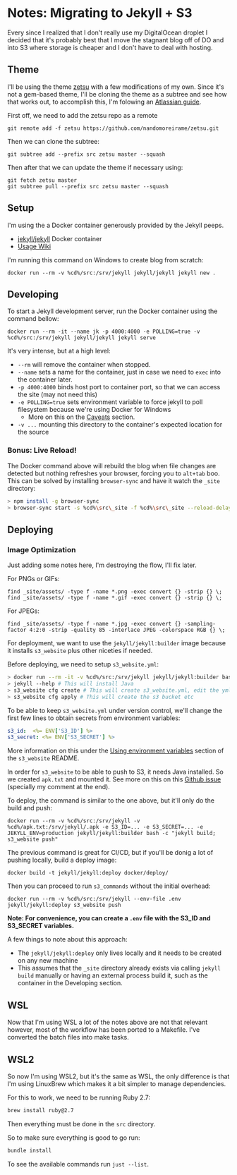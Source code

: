 # Notes: Migrating to Jekyll + S3

Every since I realized that I don't really use my DigitalOcean droplet I decided that it's probably
best that I move the stagnant blog off of DO and into S3 where storage is cheaper and I don't have
to deal with hosting.

## Theme

I'll be using the theme [zetsu](https://nandomoreira.me/zetsu) with a few modifications of my own.
Since it's not a gem-based theme, I'll be cloning the theme as a subtree and see how that works out,
to accomplish this, I'm folowing an [Atlassian guide](https://www.atlassian.com/blog/git/alternatives-to-git-submodule-git-subtree).

First off, we need to add the zetsu repo as a remote

    git remote add -f zetsu https://github.com/nandomoreirame/zetsu.git

Then we can clone the subtree:

    git subtree add --prefix src zetsu master --squash

Then after that we can update the theme if necessary using:

    git fetch zetsu master
    git subtree pull --prefix src zetsu master --squash

## Setup

I'm using the a Docker container generously provided by the Jekyll peeps.

- [jekyll/jekyll](https://hub.docker.com/r/jekyll/jekyll/) Docker container
- [Usage Wiki](https://github.com/jekyll/docker/wiki/Usage:-Running)

I'm running this command on Windows to create blog from scratch:

    docker run --rm -v %cd%/src:/srv/jekyll jekyll/jekyll jekyll new .

## Developing

To start a Jekyll development server, run the Docker container using the command bellow:

    docker run --rm -it --name jk -p 4000:4000 -e POLLING=true -v %cd%/src:/srv/jekyll jekyll/jekyll jekyll serve

It's very intense, but at a high level:

- `--rm` will remove the container when stopped.
- `--name` sets a name for the container, just in case we need to `exec` into the container later.
- `-p 4000:4000` binds host port to container port, so that we can access the site (may not need this)
- `-e POLLING=true` sets environment variable to force jekyll to poll filesystem because we're using Docker for Windows
  - More on this on the [Caveats](https://github.com/jekyll/docker/wiki/Usage:-Running#caveats) section.
- `-v ...` mounting this directory to the container's expected location for the source

### Bonus: Live Reload!

The Docker command above will rebuild the blog when file changes are detected but nothing refreshes your browser, forcing
you to `alt+tab` boo. This can be solved by installing `browser-sync` and have it watch the `_site` directory:

```bash
> npm install -g browser-sync
> browser-sync start -s %cd%\src\_site -f %cd%\src\_site --reload-delay 300 --no-open
```

## Deploying

### Image Optimization

Just adding some notes here, I'm destroying the flow, I'll fix later.

For PNGs or GIFs:

    find _site/assets/ -type f -name *.png -exec convert {} -strip {} \;
    find _site/assets/ -type f -name *.gif -exec convert {} -strip {} \;

For JPEGs:

    find _site/assets/ -type f -name *.jpg -exec convert {} -sampling-factor 4:2:0 -strip -quality 85 -interlace JPEG -colorspace RGB {} \;

For deployment, we want to use the `jekyll/jekyll:builder` image because it installs `s3_website` plus other niceties if
needed.

Before deploying, we need to setup `s3_website.yml`:

```bash
> docker run --rm -it -v %cd%/src:/srv/jekyll jekyll/jekyll:builder bash
> jekyll --help # This will install Java
> s3_website cfg create # This will create s3_website.yml, edit the yml file with correct creds
> s3_website cfg apply # This will create the s3 bucket etc
```

To be able to keep `s3_website.yml` under version control, we'll change the first few lines to obtain
secrets from environment variables:

```yaml
s3_id:  <%= ENV['S3_ID'] %>
s3_secret: <%= ENV['S3_SECRET'] %>
```

More information on this under the [Using environment variables](https://github.com/laurilehmijoki/s3_website#using-environment-variables) section of the `s3_website`
README.

In order for `s3_website` to be able to push to S3, it needs Java installed. So we created `apk.txt` and mounted it. See more on this on this [Github issue](https://github.com/jekyll/docker/issues/142) (specially my comment at the end).

To deploy, the command is similar to the one above, but it'll only do the build and push:

    docker run --rm -v %cd%/src:/srv/jekyll -v %cd%/apk.txt:/srv/jekyll/.apk -e S3_ID=... -e S3_SECRET=... -e JEKYLL_ENV=production jekyll/jekyll:builder bash -c "jekyll build; s3_website push"

The previous command is great for CI/CD, but if you'll be donig a lot of pushing locally, build a
deploy image:

    docker build -t jekyll/jekyll:deploy docker/deploy/

Then you can proceed to run `s3_commands` without the initial overhead:

    docker run --rm -v %cd%/src:/srv/jekyll --env-file .env jekyll/jekyll:deploy s3_website push

**Note: For convenience, you can create a `.env` file with the S3_ID and S3_SECRET variables.**

A few things to note about this approach:

- The `jekyll/jekyll:deploy` only lives locally and it needs to be created on any new machine
- This assumes that the `_site` directory already exists via calling `jekyll build` manually or
  having an external process build it, such as the container in the Developing section.

## WSL

Now that I'm using WSL a lot of the notes above are not that relevant however, most of the workflow has been ported to a Makefile. I've converted the batch files into make tasks.

## WSL2

So now I'm using WSL2, but it's the same as WSL, the only difference is that I'm using LinuxBrew which makes it a bit simpler to manage dependencies.

For this to work, we need to be running Ruby 2.7:

```sh
brew install ruby@2.7
```

Then everything must be done in the `src` directory.

So to make sure everything is good to go run:
```sh
bundle install
```

 To see the available commands run `just --list`.
